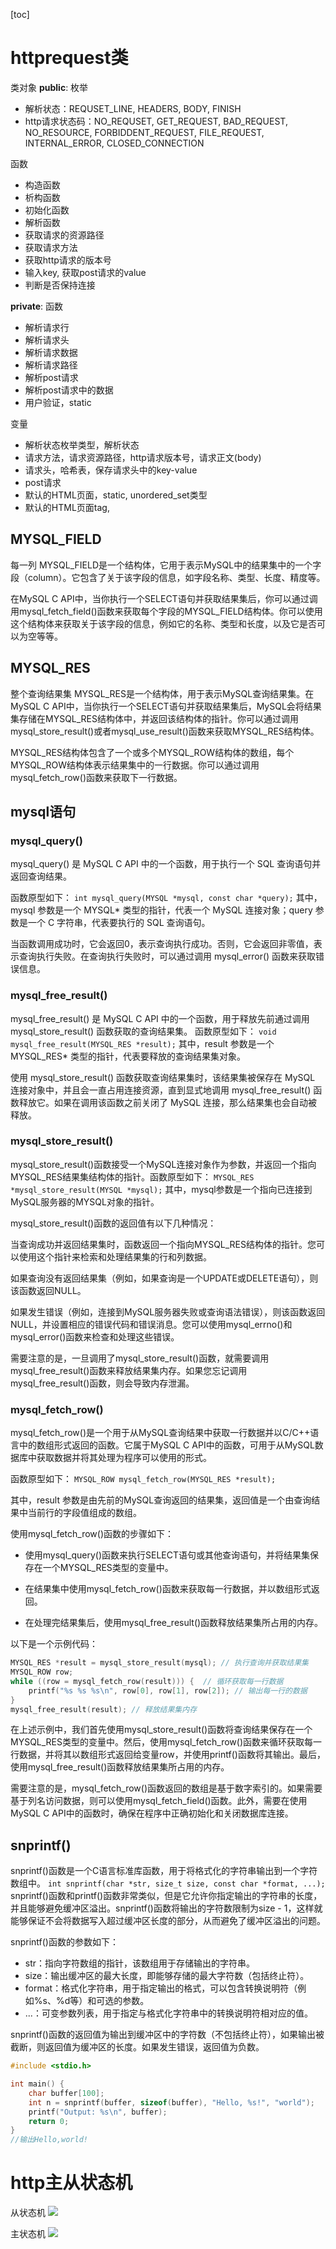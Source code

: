 [toc]
# httprequest类
类对象
**public**:
枚举
- 解析状态：REQUSET_LINE, HEADERS, BODY, FINISH
- http请求状态码：NO_REQUSET, GET_REQUEST, BAD_REQUEST, NO_RESOURCE, FORBIDDENT_REQUEST, FILE_REQUEST, INTERNAL_ERROR, CLOSED_CONNECTION

函数
- 构造函数
- 析构函数
- 初始化函数
- 解析函数
- 获取请求的资源路径
- 获取请求方法
- 获取http请求的版本号
- 输入key, 获取post请求的value
- 判断是否保持连接

**private**:
函数
- 解析请求行
- 解析请求头
- 解析请求数据
- 解析请求路径
- 解析post请求
- 解析post请求中的数据
- 用户验证，static

变量
- 解析状态枚举类型，解析状态
- 请求方法，请求资源路径，http请求版本号，请求正文(body)
- 请求头，哈希表，保存请求头中的key-value
- post请求
- 默认的HTML页面，static, unordered_set类型
- 默认的HTML页面tag, 

## MYSQL_FIELD
每一列
MYSQL_FIELD是一个结构体，它用于表示MySQL中的结果集中的一个字段（column）。它包含了关于该字段的信息，如字段名称、类型、长度、精度等。

在MySQL C API中，当你执行一个SELECT语句并获取结果集后，你可以通过调用mysql_fetch_field()函数来获取每个字段的MYSQL_FIELD结构体。你可以使用这个结构体来获取关于该字段的信息，例如它的名称、类型和长度，以及它是否可以为空等等。


## MYSQL_RES
整个查询结果集
MYSQL_RES是一个结构体，用于表示MySQL查询结果集。在MySQL C API中，当你执行一个SELECT语句并获取结果集后，MySQL会将结果集存储在MYSQL_RES结构体中，并返回该结构体的指针。你可以通过调用mysql_store_result()或者mysql_use_result()函数来获取MYSQL_RES结构体。

MYSQL_RES结构体包含了一个或多个MYSQL_ROW结构体的数组，每个MYSQL_ROW结构体表示结果集中的一行数据。你可以通过调用mysql_fetch_row()函数来获取下一行数据。

## mysql语句

### mysql_query()
mysql_query() 是 MySQL C API 中的一个函数，用于执行一个 SQL 查询语句并返回查询结果。

函数原型如下：
`int mysql_query(MYSQL *mysql, const char *query);`
其中，mysql 参数是一个 MYSQL* 类型的指针，代表一个 MySQL 连接对象；query 参数是一个 C 字符串，代表要执行的 SQL 查询语句。

当函数调用成功时，它会返回0，表示查询执行成功。否则，它会返回非零值，表示查询执行失败。在查询执行失败时，可以通过调用 mysql_error() 函数来获取错误信息。

### mysql_free_result()
mysql_free_result() 是 MySQL C API 中的一个函数，用于释放先前通过调用 mysql_store_result() 函数获取的查询结果集。
函数原型如下：
`void mysql_free_result(MYSQL_RES *result);`
其中，result 参数是一个 MYSQL_RES* 类型的指针，代表要释放的查询结果集对象。

使用 mysql_store_result() 函数获取查询结果集时，该结果集被保存在 MySQL 连接对象中，并且会一直占用连接资源，直到显式地调用 mysql_free_result() 函数释放它。如果在调用该函数之前关闭了 MySQL 连接，那么结果集也会自动被释放。


### mysql_store_result()

mysql_store_result()函数接受一个MySQL连接对象作为参数，并返回一个指向MYSQL_RES结果集结构体的指针。函数原型如下：
`MYSQL_RES *mysql_store_result(MYSQL *mysql);`
其中，mysql参数是一个指向已连接到MySQL服务器的MYSQL对象的指针。

mysql_store_result()函数的返回值有以下几种情况：

当查询成功并返回结果集时，函数返回一个指向MYSQL_RES结构体的指针。您可以使用这个指针来检索和处理结果集的行和列数据。

如果查询没有返回结果集（例如，如果查询是一个UPDATE或DELETE语句），则该函数返回NULL。

如果发生错误（例如，连接到MySQL服务器失败或查询语法错误），则该函数返回NULL，并设置相应的错误代码和错误消息。您可以使用mysql_errno()和mysql_error()函数来检查和处理这些错误。

需要注意的是，一旦调用了mysql_store_result()函数，就需要调用mysql_free_result()函数来释放结果集内存。如果您忘记调用mysql_free_result()函数，则会导致内存泄漏。

### mysql_fetch_row()
mysql_fetch_row()是一个用于从MySQL查询结果中获取一行数据并以C/C++语言中的数组形式返回的函数。它属于MySQL C API中的函数，可用于从MySQL数据库中获取数据并将其处理为程序可以使用的形式。

函数原型如下：
`MYSQL_ROW mysql_fetch_row(MYSQL_RES *result);`

其中，result 参数是由先前的MySQL查询返回的结果集，返回值是一个由查询结果中当前行的字段值组成的数组。

使用mysql_fetch_row()函数的步骤如下：

- 使用mysql_query()函数来执行SELECT语句或其他查询语句，并将结果集保存在一个MYSQL_RES类型的变量中。

- 在结果集中使用mysql_fetch_row()函数来获取每一行数据，并以数组形式返回。

- 在处理完结果集后，使用mysql_free_result()函数释放结果集所占用的内存。

以下是一个示例代码：
```c++
MYSQL_RES *result = mysql_store_result(mysql); // 执行查询并获取结果集
MYSQL_ROW row;
while ((row = mysql_fetch_row(result))) {  // 循环获取每一行数据
    printf("%s %s %s\n", row[0], row[1], row[2]); // 输出每一行的数据
}
mysql_free_result(result); // 释放结果集内存

```

在上述示例中，我们首先使用mysql_store_result()函数将查询结果保存在一个MYSQL_RES类型的变量中。然后，使用mysql_fetch_row()函数来循环获取每一行数据，并将其以数组形式返回给变量row，并使用printf()函数将其输出。最后，使用mysql_free_result()函数释放结果集所占用的内存。

需要注意的是，mysql_fetch_row()函数返回的数组是基于数字索引的。如果需要基于列名访问数据，则可以使用mysql_fetch_field()函数。此外，需要在使用MySQL C API中的函数时，确保在程序中正确初始化和关闭数据库连接。


## snprintf()
snprintf()函数是一个C语言标准库函数，用于将格式化的字符串输出到一个字符数组中。
`int snprintf(char *str, size_t size, const char *format, ...);
`
snprintf()函数和printf()函数非常类似，但是它允许你指定输出的字符串的长度，并且能够避免缓冲区溢出。snprintf()函数将输出的字符数限制为size - 1，这样就能够保证不会将数据写入超过缓冲区长度的部分，从而避免了缓冲区溢出的问题。

snprintf()函数的参数如下：

- str：指向字符数组的指针，该数组用于存储输出的字符串。
- size：输出缓冲区的最大长度，即能够存储的最大字符数（包括终止符）。
- format：格式化字符串，用于指定输出的格式，可以包含转换说明符（例如%s、%d等）和可选的参数。
- ...：可变参数列表，用于指定与格式化字符串中的转换说明符相对应的值。

snprintf()函数的返回值为输出到缓冲区中的字符数（不包括终止符），如果输出被截断，则返回值为缓冲区的长度。如果发生错误，返回值为负数。
```c++
#include <stdio.h>

int main() {
    char buffer[100];
    int n = snprintf(buffer, sizeof(buffer), "Hello, %s!", "world");
    printf("Output: %s\n", buffer);
    return 0;
}
//输出Hello,world!
```

# http主从状态机

从状态机
![](https://fvector.oss-cn-hangzhou.aliyuncs.com/202303271724571.png)

主状态机
![](https://fvector.oss-cn-hangzhou.aliyuncs.com/202303271725563.png)